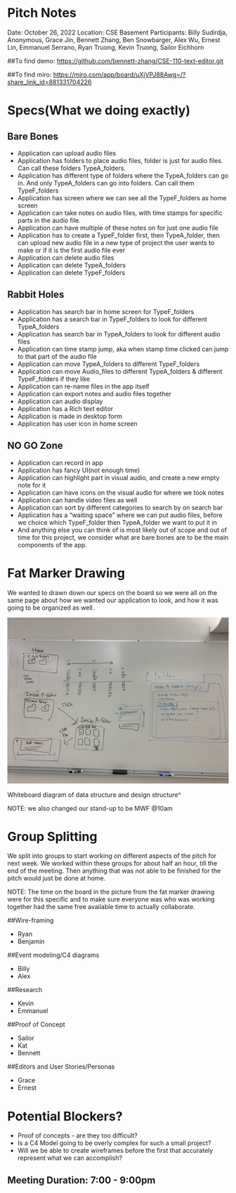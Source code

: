 # Pitch Notes

Date: October 26, 2022
Location: CSE Basement
Participants: Billy Sudirdja, Anonymous, Grace Jin, Bennett Zhang, Ben Snowbarger, Alex Wu, Ernest Lin, Emmanuel Serrano, Ryan Truong, Kevin Truong, Sailor Eichhorn

##To find demo: https://github.com/bennett-zhang/CSE-110-text-editor.git

##To find miro: https://miro.com/app/board/uXjVPJ88Awg=/?share_link_id=881331704226

# Specs(What we doing exactly)

## Bare Bones

- Application can upload audio files
- Application has folders to place audio files, folder is just for audio files. Can call these folders TypeA_folders.
- Application has different type of folders where the TypeA_folders can go in. And only TypeA_folders can go into folders. Can call them TypeF_folders
- Application has screen where we can see all the TypeF_folders as home screen
- Application can take notes on audio files, with time stamps for specific parts in the audio file.
- Application can have multiple of these notes on for just one audio file
- Application has to create a TypeF_folder first, then TypeA_folder, then can upload new audio file in a new type of project the user wants to make or if it is the first audio file ever
- Application can delete audio files
- Application can delete TypeA_folders
- Application can delete TypeF_folders

## Rabbit Holes

- Application has search bar in home screen for TypeF_folders
- Application has a search bar in TypeF_folders to look for different TypeA_folders
- Application has search bar in TypeA_folders to look for different audio files
- Application can time stamp jump, aka when stamp time clicked can jump to that part of the audio file
- Application can move TypeA_folders to different TypeF_folders
- Application can move Audio_files to different TypeA_folders & different TypeF_folders if they like
- Application can re-name files in the app itself
- Application can export notes and audio files together
- Application can audio display
- Application has a Rich text editor
- Application is made in desktop form
- Application has user icon in home screen

## NO GO Zone

- Application can record in app
- Application has fancy UI(not enough time)
- Application can highlight part in visual audio, and create a new empty note for it
- Application can have icons on the visual audio for where we took notes
- Application can handle video files as well
- Application can sort by different categories to search by on search bar
- Application has a “waiting space” where we can put audio files, before we choice which TypeF_folder then TypeA_folder we want to put it in
- And anything else you can think of is most likely out of scope and out of time for this project, we consider what are bare bones are to be the main components of the app.

# Fat Marker Drawing

We wanted to drawn down our specs on the board so we were all on the same page about how we wanted our application to look, and how it was going to be organized as well. 

![Whiteboard diagram of data structure and design structure^](pitch_notes_imgs/whiteboard_plan.jpeg)

Whiteboard diagram of data structure and design structure^

NOTE: we also changed our stand-up to be MWF @10am

# Group Splitting

We split into groups to start working on different aspects of the pitch for next week. We worked within these groups for about half an hour, till the end of the meeting. Then anything that was not able to be finished for the pitch would just be done at home.

NOTE: The time on the board in the picture from the fat marker drawing were for this specific and to make sure everyone was who was working together had the same free available time to actually collaborate.

##Wire-framing

- Ryan
- Benjamin

##Event modeling/C4 diagrams

- Billy
- Alex

##Research

- Kevin
- Emmanuel

##Proof of Concept

- Sailor
- Kat
- Bennett

##Editors and User Stories/Personas

- Grace
- Ernest

# Potential Blockers?

- Proof of concepts - are they too difficult?
- Is a C4 Model going to be overly complex for such a small project?
- Will we be able to create wireframes before the first that accurately represent what we can accomplish?

## Meeting Duration: 7:00 - 9:00pm
